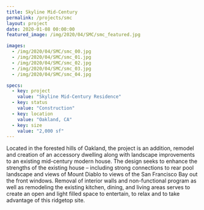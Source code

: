 ```yaml
---
title: Skyline Mid-Century
permalink: /projects/smc
layout: project
date: 2020-01-08 00:00:00
featured_image: /img/2020/04/SMC/smc_featured.jpg

images:
  - /img/2020/04/SMC/smc_00.jpg
  - /img/2020/04/SMC/smc_01.jpg
  - /img/2020/04/SMC/smc_02.jpg
  - /img/2020/04/SMC/smc_03.jpg
  - /img/2020/04/SMC/smc_04.jpg

specs:
  - key: project
    value: "Skyline Mid-Century Residence"
  - key: status
    value: "Construction"
  - key: location
    value: "Oakland, CA"
  - key: size
    value: "2,000 sf"
---
```


Located in the forested hills of Oakland, the project is an addition, remodel and creation of an accessory dwelling along with landscape improvements to an existing mid-century modern house. The design seeks to enhance the strengths of the existing house – including strong connections to rear pool landscape and views of Mount Diablo to views of the San Francisco Bay out the front windows. Removal of interior walls and non-functional program as well as remodeling the existing kitchen, dining, and living areas serves to create an open and light filled space to entertain, to relax and to take advantage of this ridgetop site.
